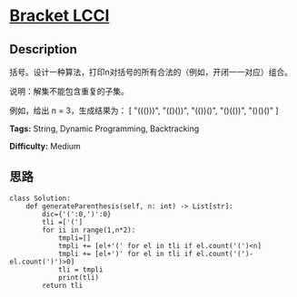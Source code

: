 # [Bracket LCCI][title]

## Description

括号。设计一种算法，打印n对括号的所有合法的（例如，开闭一一对应）组合。

说明：解集不能包含重复的子集。

例如，给出 n = 3，生成结果为：
            [      "((()))",      "(()())",      "(())()",      "()(())",      "()()()"    ]    


**Tags:** String, Dynamic Programming, Backtracking

**Difficulty:** Medium

## 思路

``` python3
class Solution:
    def generateParenthesis(self, n: int) -> List[str]:
        dic={'(':0,')':0}
        tli =['(']
        for ii in range(1,n*2):
            tmpli=[]
            tmpli += [el+'(' for el in tli if el.count('(')<n]
            tmpli += [el+')' for el in tli if el.count('(')-el.count(')')>0]
            tli = tmpli
            print(tli)
        return tli        
```

[title]: https://leetcode-cn.com/problems/bracket-lcci
